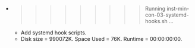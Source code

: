 * >>>>>>>>> Running inst-min-con-03-systemd-hooks.sh ...
  * Add systemd hook scripts.
  * Disk size = 990072K. Space Used = 76K. Runtime = 00:00:00:00.
